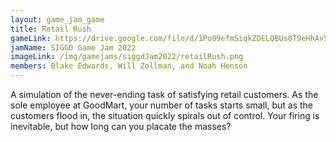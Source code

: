 ```yaml
---
layout: game_jam_game
title: Retail Rush
gameLink: https://drive.google.com/file/d/1Po09efmSiqkZDELQBUs0T9eHhAv5WVnE/view?usp=sharing
jamName: SIGGD Game Jam 2022
imageLink: /img/gamejams/siggdJam2022/retailRush.png
members: Blake Edwards, Will Zollman, and Noah Henson
---
```

<!--Put description here:-->
A simulation of the never-ending task of satisfying retail customers. As the sole employee at GoodMart, your number of tasks starts small, but as the customers flood in, the situation quickly spirals out of control. Your firing is inevitable, but how long can you placate the masses? 